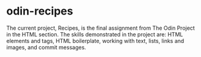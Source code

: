 # odin-recipes
The current project, Recipes, is the final assignment from The Odin Project in the HTML section. The skills demonstrated in the project are: HTML elements and tags, HTML boilerplate, working with text, lists, links and images, and commit messages.
